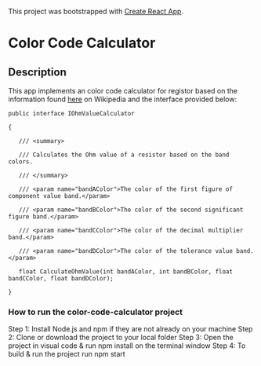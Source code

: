 This project was bootstrapped with [Create React App](https://github.com/facebookincubator/create-react-app).
# Color Code Calculator

## Description
This app implements an color code calculator for registor based on the information
found [here](http://en.wikipedia.org/wiki/Electronic_color_code) on Wikipedia
and the interface provided below:

```
public interface IOhmValueCalculator

{

   /// <summary>

   /// Calculates the Ohm value of a resistor based on the band colors.

   /// </summary>

   /// <param name="bandAColor">The color of the first figure of component value band.</param>

   /// <param name="bandBColor">The color of the second significant figure band.</param>

   /// <param name="bandCColor">The color of the decimal multiplier band.</param>

   /// <param name="bandDColor">The color of the tolerance value band.</param>

   float CalculateOhmValue(int bandAColor, int bandBColor, float bandCColor, float bandDColor);

}

```
### How to run the color-code-calculator project
Step 1: Install Node.js and npm if they are not already on your machine
Step 2: Clone or download the project to your local folder
Step 3: Open the project in visual code & run npm install on the terminal window
Step 4: To build & run the project run npm start